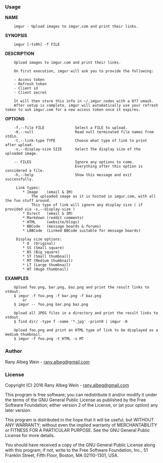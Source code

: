 ### Usage
**NAME**

        imgur - Upload images to imgur.com and print their links.

**SYNOPSIS**

        imgur [-ts0h] -f FILE

**DESCRIPTION**

        Upload images to imgur.com and print their links.

        On first execution, imgur will ask you to provide the following:

        - Access token
        - Refresh token
        - Client id
        - Client secret

        It will then store this info in ~/.imgur_codes with a 077 umask.
        After setup is complete, imgur will automatically use your refresh token to ask imgur.com for a new access token once it expires.

**OPTIONS**

        -f,--file FILE              Select a FILE to upload.
        -0,--null                   Read null terminated file names from stdin.
        -t,--link-type TYPE         Choose what type of link to print after upload.
        -s,--display-size SIZE      Select the display size of the uploaded image.

        -- FILES                    Ignore any options to come.
                                    Everything after this option is considered a file.
        -h,--help                   Show this message and exit successfully.

         Link types:
            * Image    (email & IM)
                The uploaded image as it is hosted in imgur.com, with all the fun stuff around.
                This type of link will ignore any display size ( if provided via -s,--display-size )
            * Direct   (email & IM)
            * Markdown (reddit comments)
            * HTML     (website/blogs)
            * BBCode   (message boards & forums)
            * LBBCode  (Linked BBCode suitable for message boards)

         Display size options:
            * O  (Original)
            * SS (Small square)
            * BS (Big square)
            * ST (Small thumbnail)
            * MT (Medium thumbnail)
            * LT (Large thumbnail)
            * HT (Huge thumbnail)
            
**EXAMPLES**

        Upload foo.png, bar.png, baz.png and print the result links to stdout.
        $ imgur -f foo.png -f bar.png -f baz.png
            or
        $ imgur -- foo.png bar.png baz.png

        Upload all JPEG files in a directory and print the result links to stdout.
        $ find dir/ -type f -name '*.jpg' -print0 | imgur -0

        Upload foo.png and print an HTML type of link to be displayed as a medium thumbnail.
        $ imgur -f foo.png -t HTML -s MT

### Author
Rany Albeg Wein - rany.albeg@gmail.com

### License

Copyright (C) 2016 Rany Albeg Wein - rany.albeg@gmail.com

This program is free software; you can redistribute it and/or
modify it under the terms of the GNU General Public License
as published by the Free Software Foundation; either version 2
of the License, or (at your option) any later version.

This program is distributed in the hope that it will be useful,
but WITHOUT ANY WARRANTY; without even the implied warranty of
MERCHANTABILITY or FITNESS FOR A PARTICULAR PURPOSE.  See the
GNU General Public License for more details.

You should have received a copy of the GNU General Public License
along with this program; if not, write to the Free Software
Foundation, Inc., 51 Franklin Street, Fifth Floor, Boston, MA  02110-1301, USA.

